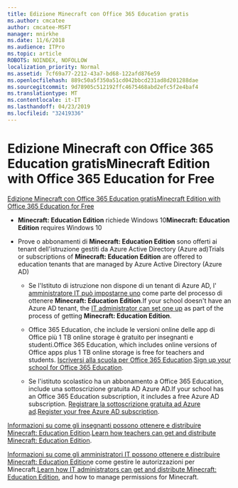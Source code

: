 ```yaml
---
title: Edizione Minecraft con Office 365 Education gratis
ms.author: cmcatee
author: cmcatee-MSFT
manager: mnirkhe
ms.date: 11/6/2018
ms.audience: ITPro
ms.topic: article
ROBOTS: NOINDEX, NOFOLLOW
localization_priority: Normal
ms.assetid: 7cf69a77-2212-43a7-bd68-122afd876e59
ms.openlocfilehash: 889c50a5f350a51cd042bbcd231ad8d201288dae
ms.sourcegitcommit: 9d78905c512192ffc4675468abd2efc5f2e4baf4
ms.translationtype: MT
ms.contentlocale: it-IT
ms.lasthandoff: 04/23/2019
ms.locfileid: "32419336"
---
```

# <a name="minecraft-edition-with-office-365-education-for-free"></a><span data-ttu-id="9e9b6-102">Edizione Minecraft con Office 365 Education gratis</span><span class="sxs-lookup"><span data-stu-id="9e9b6-102">Minecraft Edition with Office 365 Education for Free</span></span>

[<span data-ttu-id="9e9b6-103">Edizione Minecraft con Office 365 Education gratis</span><span class="sxs-lookup"><span data-stu-id="9e9b6-103">Minecraft Edition with Office 365 Education for Free</span></span>](https://docs.microsoft.com/education/windows/get-minecraft-for-education)
  
- <span data-ttu-id="9e9b6-104">**Minecraft: Education Edition** richiede Windows 10</span><span class="sxs-lookup"><span data-stu-id="9e9b6-104">**Minecraft: Education Edition** requires Windows 10</span></span> 
    
- <span data-ttu-id="9e9b6-105">Prove o abbonamenti di **Minecraft: Education Edition** sono offerti ai tenant dell'istruzione gestiti da Azure Active Directory (Azure ad)</span><span class="sxs-lookup"><span data-stu-id="9e9b6-105">Trials or subscriptions of **Minecraft: Education Edition** are offered to education tenants that are managed by Azure Active Directory (Azure AD)</span></span> 
    
  - <span data-ttu-id="9e9b6-106">Se l'Istituto di istruzione non dispone di un tenant di Azure AD, l' [amministratore IT può impostarne uno](https://docs.microsoft.com/education/windows/school-get-minecraft) come parte del processo di ottenere **Minecraft: Education Edition**.</span><span class="sxs-lookup"><span data-stu-id="9e9b6-106">If your school doesn't have an Azure AD tenant, the [IT administrator can set one up](https://docs.microsoft.com/education/windows/school-get-minecraft) as part of the process of getting **Minecraft: Education Edition**.</span></span>
    
  - <span data-ttu-id="9e9b6-107">Office 365 Education, che include le versioni online delle app di Office più 1 TB online storage è gratuito per insegnanti e studenti.</span><span class="sxs-lookup"><span data-stu-id="9e9b6-107">Office 365 Education, which includes online versions of Office apps plus 1 TB online storage is free for teachers and students.</span></span> <span data-ttu-id="9e9b6-108">[Iscriversi alla scuola per Office 365 Education](https://products.office.com/academic/office-365-education-plan).</span><span class="sxs-lookup"><span data-stu-id="9e9b6-108">[Sign up your school for Office 365 Education](https://products.office.com/academic/office-365-education-plan).</span></span>
    
  - <span data-ttu-id="9e9b6-109">Se l'istituto scolastico ha un abbonamento a Office 365 Education, include una sottoscrizione gratuita AD Azure AD.</span><span class="sxs-lookup"><span data-stu-id="9e9b6-109">If your school has an Office 365 Education subscription, it includes a free Azure AD subscription.</span></span> <span data-ttu-id="9e9b6-110">[Registrare la sottoscrizione gratuita ad Azure ad](https://msdn.microsoft.com/library/windows/hardware/mt703369%28v=vs.85%29.aspx).</span><span class="sxs-lookup"><span data-stu-id="9e9b6-110">[Register your free Azure AD subscription](https://msdn.microsoft.com/library/windows/hardware/mt703369%28v=vs.85%29.aspx).</span></span>
    
<span data-ttu-id="9e9b6-111">[Informazioni su come gli insegnanti possono ottenere e distribuire Minecraft: Education Edition](https://docs.microsoft.com/education/windows/teacher-get-minecraft).</span><span class="sxs-lookup"><span data-stu-id="9e9b6-111">[Learn how teachers can get and distribute Minecraft: Education Edition](https://docs.microsoft.com/education/windows/teacher-get-minecraft).</span></span>
  
<span data-ttu-id="9e9b6-112">[Informazioni su come gli amministratori IT possono ottenere e distribuire Minecraft: Education Edition](https://docs.microsoft.com/education/windows/school-get-minecraft)e come gestire le autorizzazioni per Minecraft.</span><span class="sxs-lookup"><span data-stu-id="9e9b6-112">[Learn how IT administrators can get and distribute Minecraft: Education Edition](https://docs.microsoft.com/education/windows/school-get-minecraft), and how to manage permissions for Minecraft.</span></span>
  

